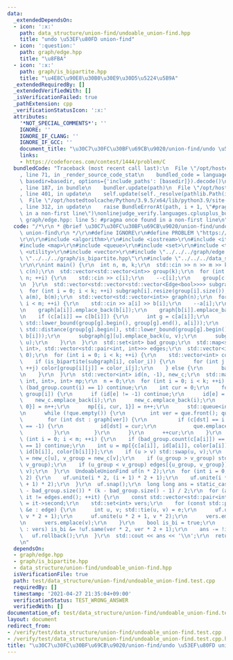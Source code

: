 ```yaml
---
data:
  _extendedDependsOn:
  - icon: ':x:'
    path: data_structure/union-find/undoable_union-find.hpp
    title: "undo \u53EF\u80FD union-find"
  - icon: ':question:'
    path: graph/edge.hpp
    title: "\u8FBA"
  - icon: ':x:'
    path: graph/is_bipartite.hpp
    title: "\u4E8C\u90E8\u30B0\u30E9\u30D5\u5224\u5B9A"
  _extendedRequiredBy: []
  _extendedVerifiedWith: []
  _isVerificationFailed: true
  _pathExtension: cpp
  _verificationStatusIcon: ':x:'
  attributes:
    '*NOT_SPECIAL_COMMENTS*': ''
    IGNORE: ''
    IGNORE_IF_CLANG: ''
    IGNORE_IF_GCC: ''
    document_title: "\u30C7\u30FC\u30BF\u69CB\u9020/union-find/undo \u53EF\u80FD union-find"
    links:
    - https://codeforces.com/contest/1444/problem/C
  bundledCode: "Traceback (most recent call last):\n  File \"/opt/hostedtoolcache/Python/3.9.5/x64/lib/python3.9/site-packages/onlinejudge_verify/documentation/build.py\"\
    , line 71, in _render_source_code_stat\n    bundled_code = language.bundle(stat.path,\
    \ basedir=basedir, options={'include_paths': [basedir]}).decode()\n  File \"/opt/hostedtoolcache/Python/3.9.5/x64/lib/python3.9/site-packages/onlinejudge_verify/languages/cplusplus.py\"\
    , line 187, in bundle\n    bundler.update(path)\n  File \"/opt/hostedtoolcache/Python/3.9.5/x64/lib/python3.9/site-packages/onlinejudge_verify/languages/cplusplus_bundle.py\"\
    , line 401, in update\n    self.update(self._resolve(pathlib.Path(included), included_from=path))\n\
    \  File \"/opt/hostedtoolcache/Python/3.9.5/x64/lib/python3.9/site-packages/onlinejudge_verify/languages/cplusplus_bundle.py\"\
    , line 312, in update\n    raise BundleErrorAt(path, i + 1, \"#pragma once found\
    \ in a non-first line\")\nonlinejudge_verify.languages.cplusplus_bundle.BundleErrorAt:\
    \ graph/edge.hpp: line 5: #pragma once found in a non-first line\n"
  code: "/*\r\n * @brief \u30C7\u30FC\u30BF\u69CB\u9020/union-find/undo \u53EF\u80FD\
    \ union-find\r\n */\r\n#define IGNORE\r\n#define PROBLEM \"https://codeforces.com/contest/1444/problem/C\"\
    \r\n\r\n#include <algorithm>\r\n#include <iostream>\r\n#include <iterator>\r\n\
    #include <map>\r\n#include <queue>\r\n#include <set>\r\n#include <tuple>\r\n#include\
    \ <utility>\r\n#include <vector>\r\n#include \"../../../graph/edge.hpp\"\r\n#include\
    \ \"../../../graph/is_bipartite.hpp\"\r\n#include \"../../../data_structure/union-find/undoable_union-find.hpp\"\
    \r\n\r\nint main() {\r\n  int n, m, k;\r\n  std::cin >> n >> m >> k;\r\n  std::vector<int>\
    \ c(n);\r\n  std::vector<std::vector<int>> group(k);\r\n  for (int i = 0; i <\
    \ n; ++i) {\r\n    std::cin >> c[i];\r\n    --c[i];\r\n    group[c[i]].emplace_back(i);\r\
    \n  }\r\n  std::vector<std::vector<std::vector<Edge<bool>>>> subgraph(k);\r\n\
    \  for (int i = 0; i < k; ++i) subgraph[i].resize(group[i].size());\r\n  std::vector<int>\
    \ a(m), b(m);\r\n  std::vector<std::vector<int>> graph(n);\r\n  for (int i = 0;\
    \ i < m; ++i) {\r\n    std::cin >> a[i] >> b[i];\r\n    --a[i];\r\n    --b[i];\r\
    \n    graph[a[i]].emplace_back(b[i]);\r\n    graph[b[i]].emplace_back(a[i]);\r\
    \n    if (c[a[i]] == c[b[i]]) {\r\n      int g = c[a[i]];\r\n      int u = std::distance(group[g].begin(),\
    \ std::lower_bound(group[g].begin(), group[g].end(), a[i]));\r\n      int v =\
    \ std::distance(group[g].begin(), std::lower_bound(group[g].begin(), group[g].end(),\
    \ b[i]));\r\n      subgraph[g][u].emplace_back(u, v);\r\n      subgraph[g][v].emplace_back(v,\
    \ u);\r\n    }\r\n  }\r\n  std::set<int> bad_group;\r\n  std::map<std::pair<int,\
    \ int>, std::vector<std::pair<int, int>>> edges;\r\n  std::vector<int> color(n,\
    \ 0);\r\n  for (int i = 0; i < k; ++i) {\r\n    std::vector<int> color_i;\r\n\
    \    if (is_bipartite(subgraph[i], color_i)) {\r\n      for (int j = 0; j < group[i].size();\
    \ ++j) color[group[i][j]] = color_i[j];\r\n    } else {\r\n      bad_group.emplace(i);\r\
    \n    }\r\n  }\r\n  std::vector<int> id(n, -1), new_c;\r\n  std::map<std::tuple<int,\
    \ int, int>, int> mp;\r\n  n = 0;\r\n  for (int i = 0; i < k; ++i) {\r\n    if\
    \ (bad_group.count(i) == 1) continue;\r\n    int cur = 0;\r\n    for (int e :\
    \ group[i]) {\r\n      if (id[e] != -1) continue;\r\n      id[e] = cur;\r\n  \
    \    new_c.emplace_back(i);\r\n      new_c.emplace_back(i);\r\n      mp[{i, cur,\
    \ 0}] = n++;\r\n      mp[{i, cur, 1}] = n++;\r\n      std::queue<int> que({e});\r\
    \n      while (!que.empty()) {\r\n        int ver = que.front(); que.pop();\r\n\
    \        for (int dst : graph[ver]) {\r\n          if (c[dst] == i && id[dst]\
    \ == -1) {\r\n            id[dst] = cur;\r\n            que.emplace(dst);\r\n\
    \          }\r\n        }\r\n      }\r\n      ++cur;\r\n    }\r\n  }\r\n  for\
    \ (int i = 0; i < m; ++i) {\r\n    if (bad_group.count(c[a[i]]) == 1 || bad_group.count(c[b[i]])\
    \ == 1) continue;\r\n    int u = mp[{c[a[i]], id[a[i]], color[a[i]]}], v = mp[{c[b[i]],\
    \ id[b[i]], color[b[i]]}];\r\n    if (u > v) std::swap(u, v);\r\n    int u_group\
    \ = new_c[u], v_group = new_c[v];\r\n    if (u_group > v_group) std::swap(u_group,\
    \ v_group);\r\n    if (u_group < v_group) edges[{u_group, v_group}].emplace_back(u,\
    \ v);\r\n  }\r\n  UndoableUnionFind uf(n * 2);\r\n  for (int i = 0; i < n; i +=\
    \ 2) {\r\n    uf.unite(i * 2, (i + 1) * 2 + 1);\r\n    uf.unite(i * 2 + 1, (i\
    \ + 1) * 2);\r\n  }\r\n  uf.snap();\r\n  long long ans = static_cast<long long>(k\
    \ - bad_group.size()) * (k - bad_group.size() - 1) / 2;\r\n  for (auto it = edges.begin();\
    \ it != edges.end(); ++it) {\r\n    const std::vector<std::pair<int, int>> &edge\
    \ = it->second;\r\n    std::set<int> vers;\r\n    for (const std::pair<int, int>\
    \ &e : edge) {\r\n      int u, v; std::tie(u, v) = e;\r\n      uf.unite(u * 2,\
    \ v * 2 + 1);\r\n      uf.unite(u * 2 + 1, v * 2);\r\n      vers.emplace(u);\r\
    \n      vers.emplace(v);\r\n    }\r\n    bool is_bi = true;\r\n    for (int ver\
    \ : vers) is_bi &= !uf.same(ver * 2, ver * 2 + 1);\r\n    ans -= !is_bi;\r\n \
    \   uf.rollback();\r\n  }\r\n  std::cout << ans << '\\n';\r\n  return 0;\r\n}\r\
    \n"
  dependsOn:
  - graph/edge.hpp
  - graph/is_bipartite.hpp
  - data_structure/union-find/undoable_union-find.hpp
  isVerificationFile: true
  path: test/data_structure/union-find/undoable_union-find.test.cpp
  requiredBy: []
  timestamp: '2021-04-27 21:35:04+09:00'
  verificationStatus: TEST_WRONG_ANSWER
  verifiedWith: []
documentation_of: test/data_structure/union-find/undoable_union-find.test.cpp
layout: document
redirect_from:
- /verify/test/data_structure/union-find/undoable_union-find.test.cpp
- /verify/test/data_structure/union-find/undoable_union-find.test.cpp.html
title: "\u30C7\u30FC\u30BF\u69CB\u9020/union-find/undo \u53EF\u80FD union-find"
---
```

